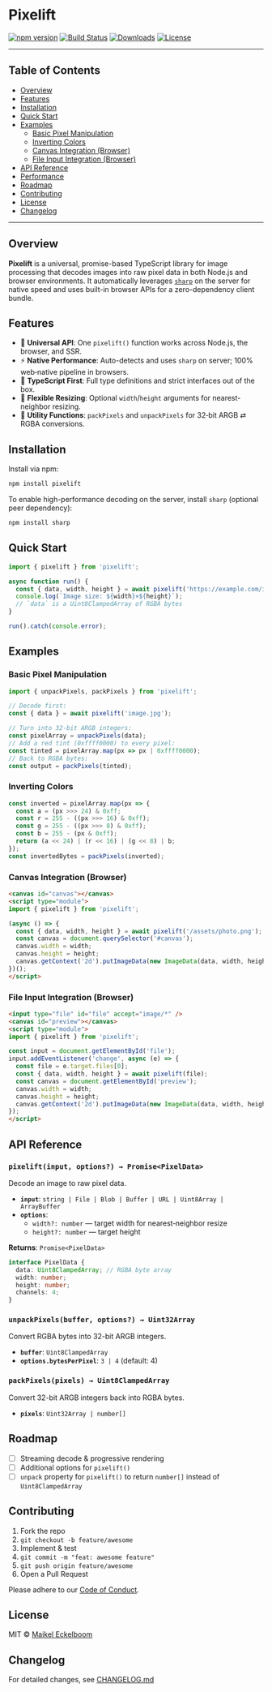 # Pixelift

[![npm version](https://img.shields.io/npm/v/pixelift.svg)](https://www.npmjs.com/package/pixelift) [![Build Status](https://img.shields.io/github/actions/workflow/status/yourusername/pixelift/ci.yml?branch=main)](https://github.com/yourusername/pixelift/actions) [![Downloads](https://img.shields.io/npm/dm/pixelift.svg)](https://www.npmjs.com/package/pixelift) [![License](https://img.shields.io/npm/l/pixelift.svg)](LICENSE)

---

## Table of Contents

- [Overview](#overview)
- [Features](#features)
- [Installation](#installation)
- [Quick Start](#quick-start)
- [Examples](#examples)
  - [Basic Pixel Manipulation](#basic-pixel-manipulation)
  - [Inverting Colors](#inverting-colors)
  - [Canvas Integration (Browser)](#canvas-integration-browser)
  - [File Input Integration (Browser)](#file-input-integration-browser)
- [API Reference](#api-reference)
- [Performance](#performance)
- [Roadmap](#roadmap)
- [Contributing](#contributing)
- [License](#license)
- [Changelog](#changelog)

---

## Overview

**Pixelift** is a universal, promise-based TypeScript library for image processing that decodes images into raw pixel data in both Node.js and browser environments. It automatically leverages [`sharp`](https://github.com/lovell/sharp) on the server for native speed and uses built-in browser APIs for a zero-dependency client bundle.

## Features

- 🚀 **Universal API**: One `pixelift()` function works across Node.js, the browser, and SSR.
- ⚡ **Native Performance**: Auto-detects and uses `sharp` on server; 100% web‑native pipeline in browsers.
- 🔧 **TypeScript First**: Full type definitions and strict interfaces out of the box.
- 📐 **Flexible Resizing**: Optional `width`/`height` arguments for nearest-neighbor resizing.
- 🔄 **Utility Functions**: `packPixels` and `unpackPixels` for 32‑bit ARGB ⇄ RGBA conversions.

## Installation

Install via npm:

```bash
npm install pixelift
```

To enable high-performance decoding on the server, install `sharp` (optional peer dependency):

```bash
npm install sharp
```

## Quick Start

```ts
import { pixelift } from 'pixelift';

async function run() {
  const { data, width, height } = await pixelift('https://example.com/image.png');
  console.log(`Image size: ${width}×${height}`);
  // `data` is a Uint8ClampedArray of RGBA bytes
}

run().catch(console.error);
```

## Examples

### Basic Pixel Manipulation

```ts
import { unpackPixels, packPixels } from 'pixelift';

// Decode first:
const { data } = await pixelift('image.jpg');

// Turn into 32-bit ARGB integers:
const pixelArray = unpackPixels(data);
// Add a red tint (0xffff0000) to every pixel:
const tinted = pixelArray.map(px => px | 0xffff0000);
// Back to RGBA bytes:
const output = packPixels(tinted);
```

### Inverting Colors

```ts
const inverted = pixelArray.map(px => {
  const a = (px >>> 24) & 0xff;
  const r = 255 - ((px >>> 16) & 0xff);
  const g = 255 - ((px >>> 8) & 0xff);
  const b = 255 - (px & 0xff);
  return (a << 24) | (r << 16) | (g << 8) | b;
});
const invertedBytes = packPixels(inverted);
```

### Canvas Integration (Browser)

```html
<canvas id="canvas"></canvas>
<script type="module">
import { pixelift } from 'pixelift';

(async () => {
  const { data, width, height } = await pixelift('/assets/photo.png');
  const canvas = document.querySelector('#canvas');
  canvas.width = width;
  canvas.height = height;
  canvas.getContext('2d').putImageData(new ImageData(data, width, height), 0, 0);
})();
</script>
```

### File Input Integration (Browser)

```html
<input type="file" id="file" accept="image/*" />
<canvas id="preview"></canvas>
<script type="module">
import { pixelift } from 'pixelift';

const input = document.getElementById('file');
input.addEventListener('change', async (e) => {
  const file = e.target.files[0];
  const { data, width, height } = await pixelift(file);
  const canvas = document.getElementById('preview');
  canvas.width = width;
  canvas.height = height;
  canvas.getContext('2d').putImageData(new ImageData(data, width, height), 0, 0);
});
</script>
```

## API Reference

### `pixelift(input, options?) → Promise<PixelData>`

Decode an image to raw pixel data.

- **`input`**: `string | File | Blob | Buffer | URL | Uint8Array | ArrayBuffer`
- **`options`**:
  - `width?: number` — target width for nearest‑neighbor resize
  - `height?: number` — target height

**Returns**: `Promise<PixelData>`

```ts
interface PixelData {
  data: Uint8ClampedArray; // RGBA byte array
  width: number;
  height: number;
  channels: 4;
}
```

### `unpackPixels(buffer, options?) → Uint32Array`

Convert RGBA bytes into 32-bit ARGB integers.

- **`buffer`**: `Uint8ClampedArray`
- **`options.bytesPerPixel`**: `3 | 4` (default: 4)

### `packPixels(pixels) → Uint8ClampedArray`

Convert 32-bit ARGB integers back into RGBA bytes.

- **`pixels`**: `Uint32Array | number[]`

## Roadmap

- [ ] Streaming decode & progressive rendering
- [ ] Additional options for `pixelift()`
- [ ] `unpack` property for `pixelift()` to return `number[]` instead of `Uint8ClampedArray`

## Contributing

1. Fork the repo
2. `git checkout -b feature/awesome`
3. Implement & test
4. `git commit -m "feat: awesome feature"`
5. `git push origin feature/awesome`
6. Open a Pull Request

Please adhere to our [Code of Conduct](CODE_OF_CONDUCT.md).

## License

MIT © [Maikel Eckelboom](https://github.com/maikeleckelboom)

## Changelog

For detailed changes, see [CHANGELOG.md](CHANGELOG.md)

